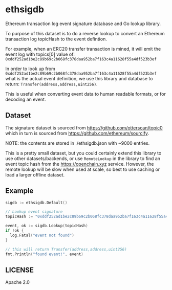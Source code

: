 ethsigdb
========

Ethereum transaction log event signature database and Go lookup library.

To purpose of this dataset is to do a reverse lookup to convert an Ethereum
transaction log topicHash to the event defintion.

For example, when an ERC20 transfer transaction is mined, it will emit the
event log with topics[0] value of: `0xddf252ad1be2c89b69c2b068fc378daa952ba7f163c4a11628f55a4df523b3ef`

In order to look up from `0xddf252ad1be2c89b69c2b068fc378daa952ba7f163c4a11628f55a4df523b3ef` what is
the actual event definition, we use this library and database to return:
`Transfer(address,address,uint256)`.

This is useful when converting event data to human readable formats, or
for decoding an event.


## Dataset

The signature dataset is sourced from https://github.com/otterscan/topic0 which
in turn is sourced from https://github.com/ethereum/sourcify. 

NOTE: the contents are stored in ./ethsigdb.json with ~9000 entries.

This is a pretty small dataset, but you could certainly extend this library
to use other datasets/backends, or use `RemoteLookup` in the library to
find an event topic hash from the https://openchain.xyz service. However,
the remote lookup will be slow when used at scale, so best to use caching
or load a larger offline dataset.


## Example

```go
sigdb := ethsigdb.Default()

// Lookup event signature
topicHash := "0xddf252ad1be2c89b69c2b068fc378daa952ba7f163c4a11628f55a4df523b3ef"

event, ok := sigdb.Lookup(topicHash)
if !ok {
  log.Fatal("event not found")
}

// this will return Transfer(address,address,uint256)
fmt.Println("found event!", event)
```


## LICENSE

Apache 2.0


